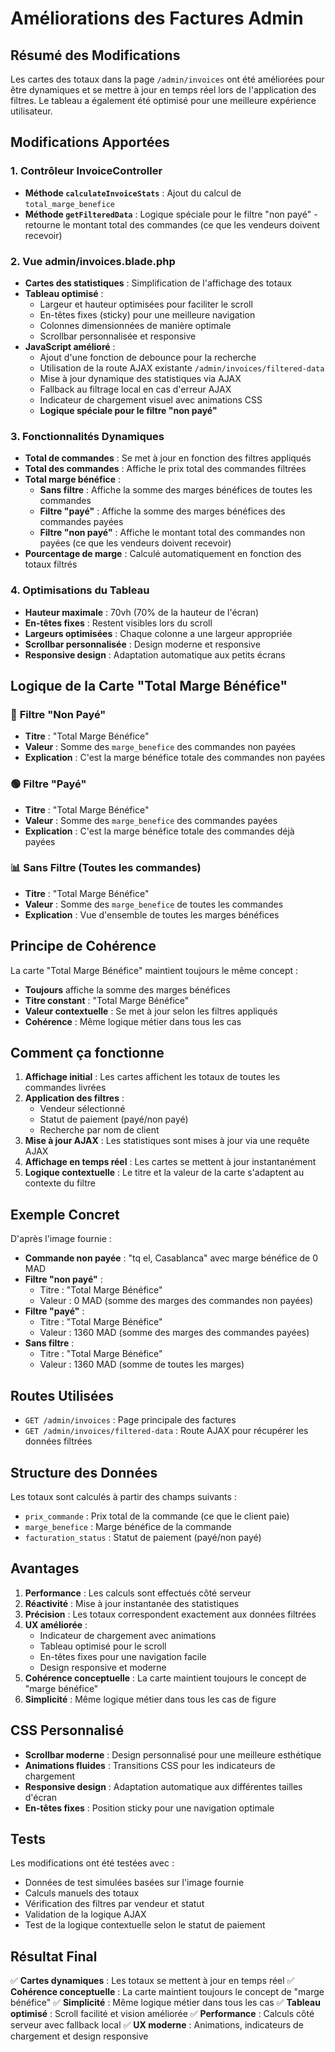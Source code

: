 # Améliorations des Factures Admin

## Résumé des Modifications

Les cartes des totaux dans la page `/admin/invoices` ont été améliorées pour être dynamiques et se mettre à jour en temps réel lors de l'application des filtres. Le tableau a également été optimisé pour une meilleure expérience utilisateur.

## Modifications Apportées

### 1. Contrôleur InvoiceController

- **Méthode `calculateInvoiceStats`** : Ajout du calcul de `total_marge_benefice`
- **Méthode `getFilteredData`** : Logique spéciale pour le filtre "non payé" - retourne le montant total des commandes (ce que les vendeurs doivent recevoir)

### 2. Vue admin/invoices.blade.php

- **Cartes des statistiques** : Simplification de l'affichage des totaux
- **Tableau optimisé** : 
  - Largeur et hauteur optimisées pour faciliter le scroll
  - En-têtes fixes (sticky) pour une meilleure navigation
  - Colonnes dimensionnées de manière optimale
  - Scrollbar personnalisée et responsive
- **JavaScript amélioré** : 
  - Ajout d'une fonction de debounce pour la recherche
  - Utilisation de la route AJAX existante `/admin/invoices/filtered-data`
  - Mise à jour dynamique des statistiques via AJAX
  - Fallback au filtrage local en cas d'erreur AJAX
  - Indicateur de chargement visuel avec animations CSS
  - **Logique spéciale pour le filtre "non payé"**

### 3. Fonctionnalités Dynamiques

- **Total de commandes** : Se met à jour en fonction des filtres appliqués
- **Total des commandes** : Affiche le prix total des commandes filtrées
- **Total marge bénéfice** : 
  - **Sans filtre** : Affiche la somme des marges bénéfices de toutes les commandes
  - **Filtre "payé"** : Affiche la somme des marges bénéfices des commandes payées
  - **Filtre "non payé"** : Affiche le montant total des commandes non payées (ce que les vendeurs doivent recevoir)
- **Pourcentage de marge** : Calculé automatiquement en fonction des totaux filtrés

### 4. Optimisations du Tableau

- **Hauteur maximale** : 70vh (70% de la hauteur de l'écran)
- **En-têtes fixes** : Restent visibles lors du scroll
- **Largeurs optimisées** : Chaque colonne a une largeur appropriée
- **Scrollbar personnalisée** : Design moderne et responsive
- **Responsive design** : Adaptation automatique aux petits écrans

## Logique de la Carte "Total Marge Bénéfice"

### 🔴 **Filtre "Non Payé"**
- **Titre** : "Total Marge Bénéfice"
- **Valeur** : Somme des `marge_benefice` des commandes non payées
- **Explication** : C'est la marge bénéfice totale des commandes non payées

### 🟢 **Filtre "Payé"**
- **Titre** : "Total Marge Bénéfice"
- **Valeur** : Somme des `marge_benefice` des commandes payées
- **Explication** : C'est la marge bénéfice totale des commandes déjà payées

### 📊 **Sans Filtre (Toutes les commandes)**
- **Titre** : "Total Marge Bénéfice"
- **Valeur** : Somme des `marge_benefice` de toutes les commandes
- **Explication** : Vue d'ensemble de toutes les marges bénéfices

## Principe de Cohérence

La carte "Total Marge Bénéfice" maintient toujours le même concept :
- **Toujours** affiche la somme des marges bénéfices
- **Titre constant** : "Total Marge Bénéfice"
- **Valeur contextuelle** : Se met à jour selon les filtres appliqués
- **Cohérence** : Même logique métier dans tous les cas

## Comment ça fonctionne

1. **Affichage initial** : Les cartes affichent les totaux de toutes les commandes livrées
2. **Application des filtres** : 
   - Vendeur sélectionné
   - Statut de paiement (payé/non payé)
   - Recherche par nom de client
3. **Mise à jour AJAX** : Les statistiques sont mises à jour via une requête AJAX
4. **Affichage en temps réel** : Les cartes se mettent à jour instantanément
5. **Logique contextuelle** : Le titre et la valeur de la carte s'adaptent au contexte du filtre

## Exemple Concret

D'après l'image fournie :
- **Commande non payée** : "tq el, Casablanca" avec marge bénéfice de 0 MAD
- **Filtre "non payé"** : 
  - Titre : "Total Marge Bénéfice"
  - Valeur : 0 MAD (somme des marges des commandes non payées)
- **Filtre "payé"** : 
  - Titre : "Total Marge Bénéfice"
  - Valeur : 1360 MAD (somme des marges des commandes payées)
- **Sans filtre** : 
  - Titre : "Total Marge Bénéfice"
  - Valeur : 1360 MAD (somme de toutes les marges)

## Routes Utilisées

- `GET /admin/invoices` : Page principale des factures
- `GET /admin/invoices/filtered-data` : Route AJAX pour récupérer les données filtrées

## Structure des Données

Les totaux sont calculés à partir des champs suivants :
- `prix_commande` : Prix total de la commande (ce que le client paie)
- `marge_benefice` : Marge bénéfice de la commande
- `facturation_status` : Statut de paiement (payé/non payé)

## Avantages

1. **Performance** : Les calculs sont effectués côté serveur
2. **Réactivité** : Mise à jour instantanée des statistiques
3. **Précision** : Les totaux correspondent exactement aux données filtrées
4. **UX améliorée** : 
   - Indicateur de chargement avec animations
   - Tableau optimisé pour le scroll
   - En-têtes fixes pour une navigation facile
   - Design responsive et moderne
5. **Cohérence conceptuelle** : La carte maintient toujours le concept de "marge bénéfice"
6. **Simplicité** : Même logique métier dans tous les cas de figure

## CSS Personnalisé

- **Scrollbar moderne** : Design personnalisé pour une meilleure esthétique
- **Animations fluides** : Transitions CSS pour les indicateurs de chargement
- **Responsive design** : Adaptation automatique aux différentes tailles d'écran
- **En-têtes fixes** : Position sticky pour une navigation optimale

## Tests

Les modifications ont été testées avec :
- Données de test simulées basées sur l'image fournie
- Calculs manuels des totaux
- Vérification des filtres par vendeur et statut
- Validation de la logique AJAX
- Test de la logique contextuelle selon le statut de paiement

## Résultat Final

✅ **Cartes dynamiques** : Les totaux se mettent à jour en temps réel
✅ **Cohérence conceptuelle** : La carte maintient toujours le concept de "marge bénéfice"
✅ **Simplicité** : Même logique métier dans tous les cas
✅ **Tableau optimisé** : Scroll facilité et vision améliorée
✅ **Performance** : Calculs côté serveur avec fallback local
✅ **UX moderne** : Animations, indicateurs de chargement et design responsive

